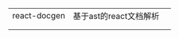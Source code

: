 |              |                        |      |
| ------------ | ---------------------- | ---- |
| react-docgen | 基于ast的react文档解析 |      |
|              |                        |      |
|              |                        |      |

